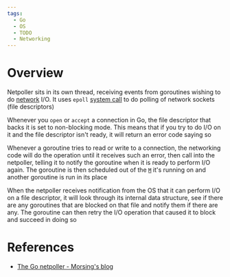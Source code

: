```yaml
---
tags:
  - Go
  - OS
  - TODO
  - Networking
---
```


# Overview

Netpoller sits in its own thread, receiving events from goroutines wishing to do [network](Network.md) I/O. It uses `epoll` [system call](System%20Calls.md) to do polling of network sockets (file descriptors)

Whenever you `open` or `accept` a connection in Go, the file descriptor that backs it is set to non-blocking mode. This means that if you try to do I/O on it and the file descriptor isn't ready, it will return an error code saying so

Whenever a goroutine tries to read or write to a connection, the networking code will do the operation until it receives such an error, then call into the netpoller, telling it to notify the goroutine when it is ready to perform I/O again. The goroutine is then scheduled out of the [`M`](Go%20Goroutines%20and%20Scheduler%20Internals.md) it's running on and another goroutine is run in its place

When the netpoller receives notification from the OS that it can perform I/O on a file descriptor, it will look through its internal data structure, see if there are any goroutines that are blocked on that file and notify them if there are any. The goroutine can then retry the I/O operation that caused it to block and succeed in doing so

# References

- [The Go netpoller - Morsing's blog](https://morsmachine.dk/netpoller)
